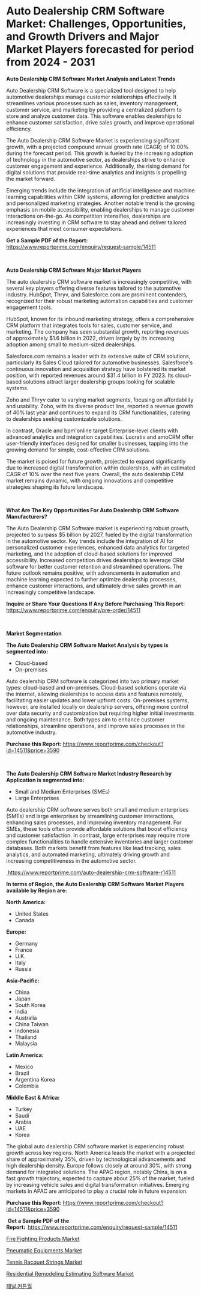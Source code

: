 <p><h1>Auto Dealership CRM Software Market: Challenges, Opportunities, and Growth Drivers and Major Market Players forecasted for period from 2024 - 2031</h1></p><p><strong>Auto Dealership CRM Software Market Analysis and Latest Trends</strong></p>
<p><p>Auto Dealership CRM Software is a specialized tool designed to help automotive dealerships manage customer relationships effectively. It streamlines various processes such as sales, inventory management, customer service, and marketing by providing a centralized platform to store and analyze customer data. This software enables dealerships to enhance customer satisfaction, drive sales growth, and improve operational efficiency.</p><p>The Auto Dealership CRM Software Market is experiencing significant growth, with a projected compound annual growth rate (CAGR) of 10.00% during the forecast period. This growth is fueled by the increasing adoption of technology in the automotive sector, as dealerships strive to enhance customer engagement and experience. Additionally, the rising demand for digital solutions that provide real-time analytics and insights is propelling the market forward.</p><p>Emerging trends include the integration of artificial intelligence and machine learning capabilities within CRM systems, allowing for predictive analytics and personalized marketing strategies. Another notable trend is the growing emphasis on mobile accessibility, enabling dealerships to manage customer interactions on-the-go. As competition intensifies, dealerships are increasingly investing in CRM software to stay ahead and deliver tailored experiences that meet consumer expectations.</p></p>
<p><strong>Get a Sample PDF of the Report:&nbsp;</strong> <a href="https://www.reportprime.com/enquiry/request-sample/14511">https://www.reportprime.com/enquiry/request-sample/14511</a></p>
<p>&nbsp;</p>
<p><strong>Auto Dealership CRM Software Major Market Players</strong></p>
<p><p>The auto dealership CRM software market is increasingly competitive, with several key players offering diverse features tailored to the automotive industry. HubSpot, Thryv, and Salesforce.com are prominent contenders, recognized for their robust marketing automation capabilities and customer engagement tools. </p><p>HubSpot, known for its inbound marketing strategy, offers a comprehensive CRM platform that integrates tools for sales, customer service, and marketing. The company has seen substantial growth, reporting revenues of approximately $1.6 billion in 2022, driven largely by its increasing adoption among small to medium-sized dealerships.</p><p>Salesforce.com remains a leader with its extensive suite of CRM solutions, particularly its Sales Cloud tailored for automotive businesses. Salesforce's continuous innovation and acquisition strategy have bolstered its market position, with reported revenues around $31.4 billion in FY 2023. Its cloud-based solutions attract larger dealership groups looking for scalable systems.</p><p>Zoho and Thryv cater to varying market segments, focusing on affordability and usability. Zoho, with its diverse product line, reported a revenue growth of 40% last year and continues to expand its CRM functionalities, catering to dealerships seeking customizable solutions. </p><p>In contrast, Oracle and bpm'online target Enterprise-level clients with advanced analytics and integration capabilities. Lucrativ and amoCRM offer user-friendly interfaces designed for smaller businesses, tapping into the growing demand for simple, cost-effective CRM solutions.  </p><p>The market is poised for future growth, projected to expand significantly due to increased digital transformation within dealerships, with an estimated CAGR of 10% over the next five years. Overall, the auto dealership CRM market remains dynamic, with ongoing innovations and competitive strategies shaping its future landscape.</p></p>
<p>&nbsp;</p>
<p><strong>What Are The Key Opportunities For Auto Dealership CRM Software Manufacturers?</strong></p>
<p><p>The Auto Dealership CRM Software market is experiencing robust growth, projected to surpass $5 billion by 2027, fueled by the digital transformation in the automotive sector. Key trends include the integration of AI for personalized customer experiences, enhanced data analytics for targeted marketing, and the adoption of cloud-based solutions for improved accessibility. Increased competition drives dealerships to leverage CRM software for better customer retention and streamlined operations. The future outlook remains positive, with advancements in automation and machine learning expected to further optimize dealership processes, enhance customer interactions, and ultimately drive sales growth in an increasingly competitive landscape.</p></p>
<p><strong>Inquire or Share Your Questions If Any Before Purchasing This Report:</strong> <a href="https://www.reportprime.com/enquiry/pre-order/14511">https://www.reportprime.com/enquiry/pre-order/14511</a></p>
<p>&nbsp;</p>
<p><strong>Market Segmentation</strong></p>
<p><strong>The Auto Dealership CRM Software Market Analysis by types is segmented into:</strong></p>
<p><ul><li>Cloud-based</li><li>On-premises</li></ul></p>
<p><p>Auto dealership CRM software is categorized into two primary market types: cloud-based and on-premises. Cloud-based solutions operate via the internet, allowing dealerships to access data and features remotely, facilitating easier updates and lower upfront costs. On-premises systems, however, are installed locally on dealership servers, offering more control over data security and customization but requiring higher initial investments and ongoing maintenance. Both types aim to enhance customer relationships, streamline operations, and improve sales processes in the automotive industry.</p></p>
<p><strong>Purchase this Report:&nbsp;</strong><a href="https://www.reportprime.com/checkout?id=14511&price=3590">https://www.reportprime.com/checkout?id=14511&price=3590</a></p>
<p>&nbsp;</p>
<p><strong>The Auto Dealership CRM Software Market Industry Research by Application is segmented into:</strong></p>
<p><ul><li>Small and Medium Enterprises (SMEs)</li><li>Large Enterprises</li></ul></p>
<p><p>Auto dealership CRM software serves both small and medium enterprises (SMEs) and large enterprises by streamlining customer interactions, enhancing sales processes, and improving inventory management. For SMEs, these tools often provide affordable solutions that boost efficiency and customer satisfaction. In contrast, large enterprises may require more complex functionalities to handle extensive inventories and larger customer databases. Both markets benefit from features like lead tracking, sales analytics, and automated marketing, ultimately driving growth and increasing competitiveness in the automotive sector.</p></p>
<p><a href="https://www.reportprime.com/auto-dealership-crm-software-r14511">&nbsp;https://www.reportprime.com/auto-dealership-crm-software-r14511</a></p>
<p><strong>In terms of Region, the Auto Dealership CRM Software Market Players available by Region are:</strong></p>
<p>
    <p> <strong> North America: </strong>
        <ul>
            <li>United States</li>
            <li>Canada</li>
        </ul>
        </p> 
    <p> <strong> Europe: </strong>
        <ul>
            <li>Germany</li>
            <li>France</li>
            <li>U.K.</li>
            <li>Italy</li>
            <li>Russia</li>
        </ul>
        </p> 
    <p> <strong> Asia-Pacific: </strong>
        <ul>
            <li>China</li>
            <li>Japan</li>
            <li>South Korea</li>
            <li>India</li>
            <li>Australia</li>
            <li>China Taiwan</li>
            <li>Indonesia</li>
            <li>Thailand</li>
            <li>Malaysia</li>
        </ul>
        </p> 
    <p> <strong> Latin America: </strong>
        <ul>
            <li>Mexico</li>
            <li>Brazil</li>
            <li>Argentina Korea</li>
            <li>Colombia</li>
        </ul>
        </p> 
    <p> <strong> Middle East & Africa: </strong>
        <ul>
            <li>Turkey</li>
            <li>Saudi</li>
            <li>Arabia</li>
            <li>UAE</li>
            <li>Korea</li>
        </ul>
    </p>
    </p>
<p><p>The global auto dealership CRM software market is experiencing robust growth across key regions. North America leads the market with a projected share of approximately 35%, driven by technological advancements and high dealership density. Europe follows closely at around 30%, with strong demand for integrated solutions. The APAC region, notably China, is on a fast growth trajectory, expected to capture about 25% of the market, fueled by increasing vehicle sales and digital transformation initiatives. Emerging markets in APAC are anticipated to play a crucial role in future expansion.</p></p>
<p><strong>Purchase this Report: </strong><a href="https://www.reportprime.com/checkout?id=14511&price=3590">https://www.reportprime.com/checkout?id=14511&price=3590</a></p>
<p>&nbsp;<strong>Get a Sample PDF of the Report:&nbsp;&nbsp;</strong><a href="https://www.reportprime.com/enquiry/request-sample/14511">https://www.reportprime.com/enquiry/request-sample/14511</a></p>
<p><strong></strong></p>
<p><p><a href="https://www.linkedin.com/pulse/global-perspectives-fire-fighting-products-market-trends-challenges-xf4ef?trackingId=niliwgUHQLCcVGBSeXUQxw%3D%3D">Fire Fighting Products Market</a></p><p><a href="https://issuu.com/reportprime-2/docs/pneumatic-equipments-market-size-20_531198229fd9ea">Pneumatic Equipments Market</a></p><p><a href="https://medium.com/@anna.vaughan3423/the-global-tennis-racquet-strings-market-is-at-the-forefront-of-innovation-driving-rapid-0e204546a8f9">Tennis Racquet Strings Market</a></p><p><a href="https://github.com/marloy8/Market-Research-Report-List-6/blob/main/residential-remodeling-estimating-software-market.md">Residential Remodeling Estimating Software Market</a></p><p><a href="https://medium.com/@nazminrahman651/panel-curtain-walls-market-%EC%9D%98-%EA%B8%80%EB%A1%9C%EB%B2%8C-%EC%8B%9C%EC%9E%A5-%EA%B0%9C%EC%9A%94%EB%8A%94-%EC%A0%84-%EC%84%B8%EA%B3%84-%EB%B0%8F-%EC%A3%BC%EC%9A%94-%EC%8B%9C%EC%9E%A5%EC%9D%98-%EC%82%B0%EC%97%85%EC%97%90-%EC%98%81%ED%96%A5%EC%9D%84-%EB%AF%B8%EC%B9%98%EB%8A%94-%EC%A3%BC%EC%9A%94-%ED%8A%B8%EB%A0%8C%EB%93%9C%EC%97%90-%EB%8C%80%ED%95%9C-%EB%8F%85%ED%8A%B9%ED%95%9C-%EA%B4%80%EC%A0%90%EC%9D%84-%EC%A0%9C%EA%B3%B5%ED%95%A9%EB%8B%88%EB%8B%A4-9d1ccc9fdf5b">패널 커튼월</a></p></p>